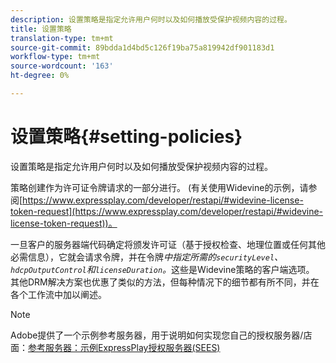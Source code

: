 ```yaml
---
description: 设置策略是指定允许用户何时以及如何播放受保护视频内容的过程。
title: 设置策略
translation-type: tm+mt
source-git-commit: 89bdda1d4bd5c126f19ba75a819942df901183d1
workflow-type: tm+mt
source-wordcount: '163'
ht-degree: 0%

---
```



# 设置策略{#setting-policies}

设置策略是指定允许用户何时以及如何播放受保护视频内容的过程。

策略创建作为许可证令牌请求的一部分进行。 (有关使用Widevine的示例，请参阅[https://www.expressplay.com/developer/restapi/#widevine-license-token-request](https://www.expressplay.com/developer/restapi/#widevine-license-token-request))。

一旦客户的服务器端代码确定将颁发许可证（基于授权检查、地理位置或任何其他必需信息），它就会请求令牌，并在令牌&#x200B;*中指定所需的`securityLevel`、`hdcpOutputControl`和`licenseDuration`。*&#x200B;这些是Widevine策略的客户端选项。 其他DRM解决方案也优惠了类似的方法，但每种情况下的细节都有所不同，并在各个工作流中加以阐述。

>[!NOTE]
>
>Adobe提供了一个示例参考服务器，用于说明如何实现您自己的授权服务器/店面：[参考服务器：示例ExpressPlay授权服务器(SEES)](../../multi-drm-workflows/feature-topics/sees-reference-server.md)

